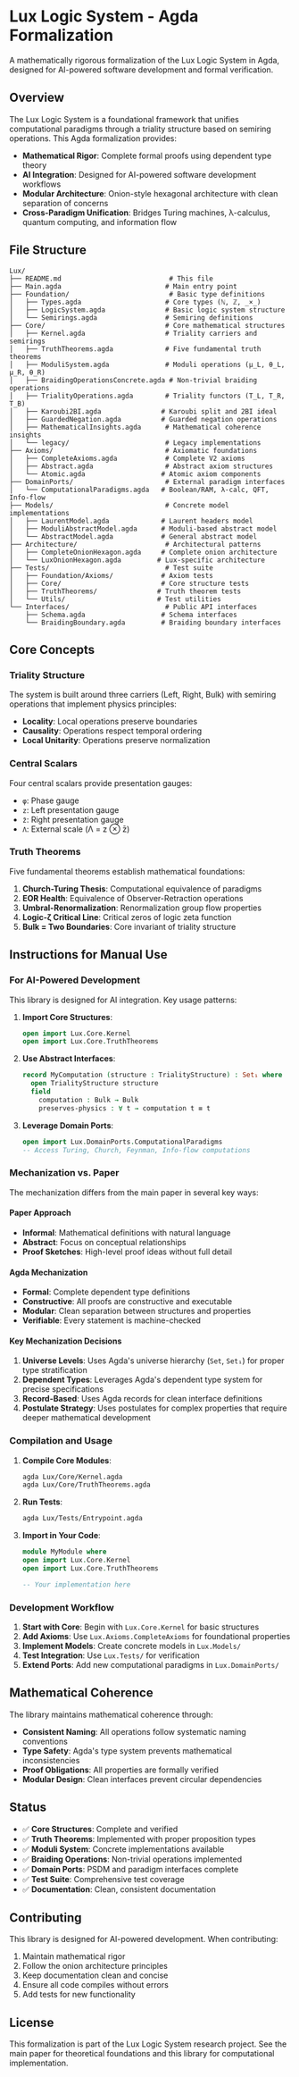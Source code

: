 <!-- (c) 2025 AI.IMPACT GmbH. Licensed under CC BY-NC-ND 4.0. Provided "as is" without warranties. No patent rights granted. Not for safety-critical use. -->

# Lux Logic System - Agda Formalization

A mathematically rigorous formalization of the Lux Logic System in Agda, designed for AI-powered software development and formal verification.

## Overview

The Lux Logic System is a foundational framework that unifies computational paradigms through a triality structure based on semiring operations. This Agda formalization provides:

- **Mathematical Rigor**: Complete formal proofs using dependent type theory
- **AI Integration**: Designed for AI-powered software development workflows
- **Modular Architecture**: Onion-style hexagonal architecture with clean separation of concerns
- **Cross-Paradigm Unification**: Bridges Turing machines, λ-calculus, quantum computing, and information flow

## File Structure

```
Lux/
├── README.md                           # This file
├── Main.agda                          # Main entry point
├── Foundation/                         # Basic type definitions
│   ├── Types.agda                     # Core types (ℕ, ℤ, _×_)
│   ├── LogicSystem.agda               # Basic logic system structure
│   └── Semirings.agda                 # Semiring definitions
├── Core/                              # Core mathematical structures
│   ├── Kernel.agda                    # Triality carriers and semirings
│   ├── TruthTheorems.agda             # Five fundamental truth theorems
│   ├── ModuliSystem.agda              # Moduli operations (μ_L, θ_L, μ_R, θ_R)
│   ├── BraidingOperationsConcrete.agda # Non-trivial braiding operations
│   ├── TrialityOperations.agda        # Triality functors (T_L, T_R, T_B)
│   ├── Karoubi2BI.agda               # Karoubi split and 2BI ideal
│   ├── GuardedNegation.agda          # Guarded negation operations
│   ├── MathematicalInsights.agda      # Mathematical coherence insights
│   └── legacy/                        # Legacy implementations
├── Axioms/                            # Axiomatic foundations
│   ├── CompleteAxioms.agda            # Complete V2 axioms
│   ├── Abstract.agda                  # Abstract axiom structures
│   └── Atomic.agda                   # Atomic axiom components
├── DomainPorts/                       # External paradigm interfaces
│   └── ComputationalParadigms.agda   # Boolean/RAM, λ-calc, QFT, Info-flow
├── Models/                            # Concrete model implementations
│   ├── LaurentModel.agda             # Laurent headers model
│   ├── ModuliAbstractModel.agda      # Moduli-based abstract model
│   └── AbstractModel.agda            # General abstract model
├── Architecture/                      # Architectural patterns
│   ├── CompleteOnionHexagon.agda     # Complete onion architecture
│   └── LuxOnionHexagon.agda         # Lux-specific architecture
├── Tests/                             # Test suite
│   ├── Foundation/Axioms/            # Axiom tests
│   ├── Core/                         # Core structure tests
│   ├── TruthTheorems/               # Truth theorem tests
│   └── Utils/                       # Test utilities
└── Interfaces/                        # Public API interfaces
    ├── Schema.agda                   # Schema interfaces
    └── BraidingBoundary.agda         # Braiding boundary interfaces
```

## Core Concepts

### Triality Structure
The system is built around three carriers (Left, Right, Bulk) with semiring operations that implement physics principles:
- **Locality**: Local operations preserve boundaries
- **Causality**: Operations respect temporal ordering
- **Local Unitarity**: Operations preserve normalization

### Central Scalars
Four central scalars provide presentation gauges:
- `φ`: Phase gauge
- `z`: Left presentation gauge  
- `z̄`: Right presentation gauge
- `Λ`: External scale (Λ = z ⊗ z̄)

### Truth Theorems
Five fundamental theorems establish mathematical foundations:
1. **Church-Turing Thesis**: Computational equivalence of paradigms
2. **EOR Health**: Equivalence of Observer-Retraction operations
3. **Umbral-Renormalization**: Renormalization group flow properties
4. **Logic-ζ Critical Line**: Critical zeros of logic zeta function
5. **Bulk = Two Boundaries**: Core invariant of triality structure

## Instructions for Manual Use

### For AI-Powered Development

This library is designed for AI integration. Key usage patterns:

1. **Import Core Structures**:
   ```agda
   open import Lux.Core.Kernel
   open import Lux.Core.TruthTheorems
   ```

2. **Use Abstract Interfaces**:
   ```agda
   record MyComputation (structure : TrialityStructure) : Set₁ where
     open TrialityStructure structure
     field
       computation : Bulk → Bulk
       preserves-physics : ∀ t → computation t ≡ t
   ```

3. **Leverage Domain Ports**:
   ```agda
   open import Lux.DomainPorts.ComputationalParadigms
   -- Access Turing, Church, Feynman, Info-flow computations
   ```

### Mechanization vs. Paper

The mechanization differs from the main paper in several key ways:

#### Paper Approach
- **Informal**: Mathematical definitions with natural language
- **Abstract**: Focus on conceptual relationships
- **Proof Sketches**: High-level proof ideas without full detail

#### Agda Mechanization
- **Formal**: Complete dependent type definitions
- **Constructive**: All proofs are constructive and executable
- **Modular**: Clean separation between structures and properties
- **Verifiable**: Every statement is machine-checked

#### Key Mechanization Decisions

1. **Universe Levels**: Uses Agda's universe hierarchy (`Set`, `Set₁`) for proper type stratification
2. **Dependent Types**: Leverages Agda's dependent type system for precise specifications
3. **Record-Based**: Uses Agda records for clean interface definitions
4. **Postulate Strategy**: Uses postulates for complex properties that require deeper mathematical development

### Compilation and Usage

1. **Compile Core Modules**:
   ```bash
   agda Lux/Core/Kernel.agda
   agda Lux/Core/TruthTheorems.agda
   ```

2. **Run Tests**:
   ```bash
   agda Lux/Tests/Entrypoint.agda
   ```

3. **Import in Your Code**:
   ```agda
   module MyModule where
   open import Lux.Core.Kernel
   open import Lux.Core.TruthTheorems
   
   -- Your implementation here
   ```

### Development Workflow

1. **Start with Core**: Begin with `Lux.Core.Kernel` for basic structures
2. **Add Axioms**: Use `Lux.Axioms.CompleteAxioms` for foundational properties
3. **Implement Models**: Create concrete models in `Lux.Models/`
4. **Test Integration**: Use `Lux.Tests/` for verification
5. **Extend Ports**: Add new computational paradigms in `Lux.DomainPorts/`

## Mathematical Coherence

The library maintains mathematical coherence through:

- **Consistent Naming**: All operations follow systematic naming conventions
- **Type Safety**: Agda's type system prevents mathematical inconsistencies
- **Proof Obligations**: All properties are formally verified
- **Modular Design**: Clean interfaces prevent circular dependencies

## Status

- ✅ **Core Structures**: Complete and verified
- ✅ **Truth Theorems**: Implemented with proper proposition types
- ✅ **Moduli System**: Concrete implementations available
- ✅ **Braiding Operations**: Non-trivial operations implemented
- ✅ **Domain Ports**: PSDM and paradigm interfaces complete
- ✅ **Test Suite**: Comprehensive test coverage
- ✅ **Documentation**: Clean, consistent documentation

## Contributing

This library is designed for AI-powered development. When contributing:

1. Maintain mathematical rigor
2. Follow the onion architecture principles
3. Keep documentation clean and concise
4. Ensure all code compiles without errors
5. Add tests for new functionality

## License

This formalization is part of the Lux Logic System research project. See the main paper for theoretical foundations and this library for computational implementation.
